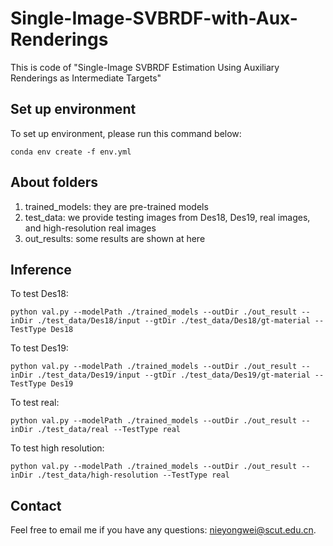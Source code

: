 # Single-Image-SVBRDF-with-Aux-Renderings
This is code of "Single-Image SVBRDF Estimation Using Auxiliary Renderings as Intermediate Targets"

## Set up environment
To set up environment, please run this command below:
```
conda env create -f env.yml
```
## About folders
1. trained_models:  they are pre-trained models
2. test_data: we provide testing images from Des18, Des19, real images, and high-resolution real images
3. out_results: some results are shown at here

## Inference

To test Des18:
```
python val.py --modelPath ./trained_models --outDir ./out_result --inDir ./test_data/Des18/input --gtDir ./test_data/Des18/gt-material --TestType Des18
```
To test Des19:
```
python val.py --modelPath ./trained_models --outDir ./out_result --inDir ./test_data/Des19/input --gtDir ./test_data/Des19/gt-material --TestType Des19
```
To test real:
```
python val.py --modelPath ./trained_models --outDir ./out_result --inDir ./test_data/real --TestType real
```
To test high resolution:
```
python val.py --modelPath ./trained_models --outDir ./out_result --inDir ./test_data/high-resolution --TestType real
```

## Contact 
Feel free to email me if you have any questions: nieyongwei@scut.edu.cn.
